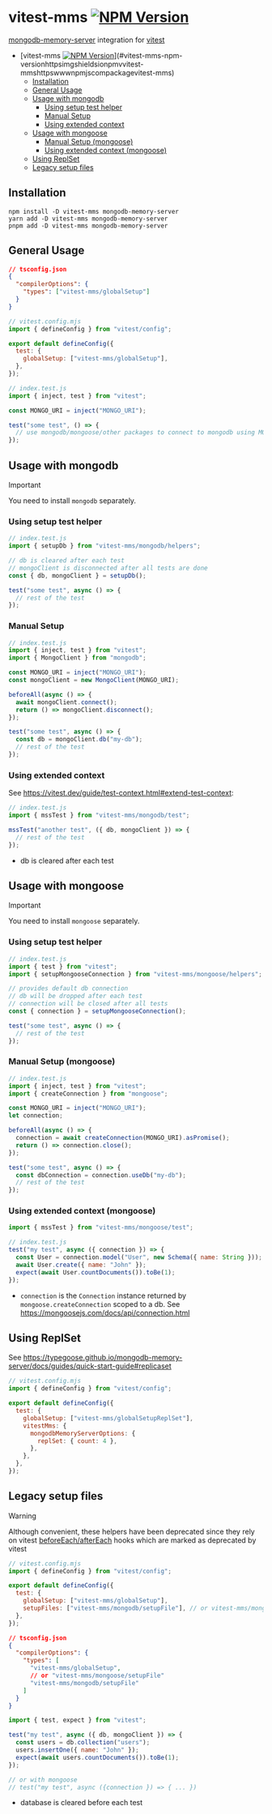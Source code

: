 # vitest-mms [![NPM Version](https://img.shields.io/npm/v/vitest-mms)](https://www.npmjs.com/package/vitest-mms)

[mongodb-memory-server](https://typegoose.github.io/mongodb-memory-server/) integration for [vitest](https://vitest.dev/)

<!-- prettier-ignore-start -->

<!--toc:start-->
- [vitest-mms [![NPM Version](https://img.shields.io/npm/v/vitest-mms)](https://www.npmjs.com/package/vitest-mms)](#vitest-mms-npm-versionhttpsimgshieldsionpmvvitest-mmshttpswwwnpmjscompackagevitest-mms)
  - [Installation](#installation)
  - [General Usage](#general-usage)
  - [Usage with mongodb](#usage-with-mongodb)
    - [Using setup test helper](#using-setup-test-helper)
    - [Manual Setup](#manual-setup)
    - [Using extended context](#using-extended-context)
  - [Usage with mongoose](#usage-with-mongoose)
    - [Manual Setup (mongoose)](#manual-setup-mongoose)
    - [Using extended context (mongoose)](#using-extended-context-mongoose)
  - [Using ReplSet](#using-replset)
  - [Legacy setup files](#legacy-setup-files)
<!--toc:end-->

<!-- prettier-ignore-end -->

## Installation

```shell
npm install -D vitest-mms mongodb-memory-server
yarn add -D vitest-mms mongodb-memory-server
pnpm add -D vitest-mms mongodb-memory-server
```

## General Usage

```json
// tsconfig.json
{
  "compilerOptions": {
    "types": ["vitest-mms/globalSetup"]
  }
}
```

```js
// vitest.config.mjs
import { defineConfig } from "vitest/config";

export default defineConfig({
  test: {
    globalSetup: ["vitest-mms/globalSetup"],
  },
});
```

```js
// index.test.js
import { inject, test } from "vitest";

const MONGO_URI = inject("MONGO_URI");

test("some test", () => {
  // use mongodb/mongoose/other packages to connect to mongodb using MONGO_URI
});
```

## Usage with mongodb

> [!IMPORTANT]
> You need to install `mongodb` separately.

### Using setup test helper

```js
// index.test.js
import { setupDb } from "vitest-mms/mongodb/helpers";

// db is cleared after each test
// mongoClient is disconnected after all tests are done
const { db, mongoClient } = setupDb();

test("some test", async () => {
  // rest of the test
});
```

### Manual Setup

```js
// index.test.js
import { inject, test } from "vitest";
import { MongoClient } from "mongodb";

const MONGO_URI = inject("MONGO_URI");
const mongoClient = new MongoClient(MONGO_URI);

beforeAll(async () => {
  await mongoClient.connect();
  return () => mongoClient.disconnect();
});

test("some test", async () => {
  const db = mongoClient.db("my-db");
  // rest of the test
});
```

### Using extended context

See https://vitest.dev/guide/test-context.html#extend-test-context:

```js
// index.test.js
import { mssTest } from "vitest-mms/mongodb/test";

mssTest("another test", ({ db, mongoClient }) => {
  // rest of the test
});
```

- db is cleared after each test

## Usage with mongoose

> [!IMPORTANT]
> You need to install `mongoose` separately.

### Using setup test helper

```js
// index.test.js
import { test } from "vitest";
import { setupMongooseConnection } from "vitest-mms/mongoose/helpers";

// provides default db connection
// db will be dropped after each test
// connection will be closed after all tests
const { connection } = setupMongooseConnection();

test("some test", async () => {
  // rest of the test
});
```

### Manual Setup (mongoose)

```js
// index.test.js
import { inject, test } from "vitest";
import { createConnection } from "mongoose";

const MONGO_URI = inject("MONGO_URI");
let connection;

beforeAll(async () => {
  connection = await createConnection(MONGO_URI).asPromise();
  return () => connection.close();
});

test("some test", async () => {
  const dbConnection = connection.useDb("my-db");
  // rest of the test
});
```

### Using extended context (mongoose)

```js
import { mssTest } from "vitest-mms/mongoose/test";

// index.test.js
test("my test", async ({ connection }) => {
  const User = connection.model("User", new Schema({ name: String }));
  await User.create({ name: "John" });
  expect(await User.countDocuments()).toBe(1);
});
```

- `connection` is the `Connection` instance returned by `mongoose.createConnection` scoped to a db. See https://mongoosejs.com/docs/api/connection.html

## Using ReplSet

See https://typegoose.github.io/mongodb-memory-server/docs/guides/quick-start-guide#replicaset

```js
// vitest.config.mjs
import { defineConfig } from "vitest/config";

export default defineConfig({
  test: {
    globalSetup: ["vitest-mms/globalSetupReplSet"],
    vitestMms: {
      mongodbMemoryServerOptions: {
        replSet: { count: 4 },
      },
    },
  },
});
```

## Legacy setup files

> [!WARNING]
> Although convenient, these helpers have been deprecated since they rely on vitest [beforeEach/afterEach](https://vitest.dev/guide/test-context.html#beforeeach-and-aftereach) hooks which are marked as deprecated by vitest

```js
// vitest.config.mjs
import { defineConfig } from "vitest/config";

export default defineConfig({
  test: {
    globalSetup: ["vitest-mms/globalSetup"],
    setupFiles: ["vitest-mms/mongodb/setupFile"], // or vitest-mms/mongoose/setupFile
  },
});
```

```json
// tsconfig.json
{
  "compilerOptions": {
    "types": [
      "vitest-mms/globalSetup",
      // or "vitest-mms/mongoose/setupFile"
      "vitest-mms/mongodb/setupFile"
    ]
  }
}
```

```js
import { test, expect } from "vitest";

test("my test", async ({ db, mongoClient }) => {
  const users = db.collection("users");
  users.insertOne({ name: "John" });
  expect(await users.countDocuments()).toBe(1);
});

// or with mongoose
// test("my test", async ({connection }) => { ... })
```

- database is cleared before each test
